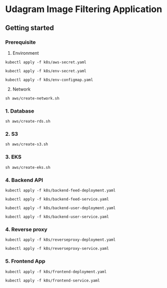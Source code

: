 # Udagram Image Filtering Application

## Getting started 

### Prerequisite
1. Environment

`kubectl apply -f k8s/aws-secret.yaml`

`kubectl apply -f k8s/env-secret.yaml`

`kubectl apply -f k8s/env-configmap.yaml`

2. Network

`sh aws/create-network.sh`

### 1. Database

`sh aws/create-rds.sh`

### 2. S3

`sh aws/create-s3.sh`

### 3. EKS

`sh aws/create-eks.sh`

### 4. Backend API

`kubectl apply -f k8s/backend-feed-deployment.yaml`

`kubectl apply -f k8s/backend-feed-service.yaml`

`kubectl apply -f k8s/backend-user-deployment.yaml`

`kubectl apply -f k8s/backend-user-service.yaml`

### 4. Reverse proxy

`kubectl apply -f k8s/reverseproxy-deployment.yaml`

`kubectl apply -f k8s/reverseproxy-service.yaml`

### 5. Frontend App

`kubectl apply -f k8s/frontend-deployment.yaml`

`kubectl apply -f k8s/frontend-service.yaml`
